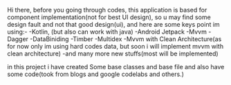 Hi there,
before you going through codes, this application is based for component implementation(not for best UI design), so u may find some design fault and 
not that good design(ui), and here are some keys point im using:-
  -Kotlin,  (but also can work with java)
  -Android Jetpack
  -Mvvm
  -Dagger
  -DataBiniding
  -Timber
  -Multidex
  -Mvvm with Clean Architecture(as for now only im using hard codes data, but soon i will implement mvvm with clean architecture)
  -and many more new stuffs(most will be implemented)
  
in this project i have created Some base classes and base file and also have some code(took from blogs and google codelabs and others.)
